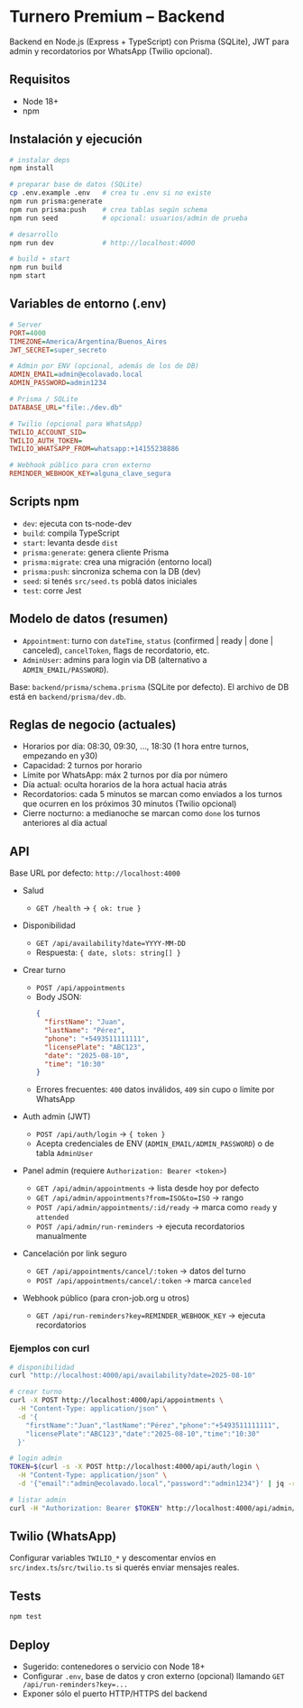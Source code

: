 # Turnero Premium – Backend

Backend en Node.js (Express + TypeScript) con Prisma (SQLite), JWT para admin y recordatorios por WhatsApp (Twilio opcional).

## Requisitos
- Node 18+
- npm

## Instalación y ejecución
```bash
# instalar deps
npm install

# preparar base de datos (SQLite)
cp .env.example .env   # crea tu .env si no existe
npm run prisma:generate
npm run prisma:push    # crea tablas según schema
npm run seed           # opcional: usuarios/admin de prueba

# desarrollo
npm run dev            # http://localhost:4000

# build + start
npm run build
npm start
```

## Variables de entorno (.env)
```ini
# Server
PORT=4000
TIMEZONE=America/Argentina/Buenos_Aires
JWT_SECRET=super_secreto

# Admin por ENV (opcional, además de los de DB)
ADMIN_EMAIL=admin@ecolavado.local
ADMIN_PASSWORD=admin1234

# Prisma / SQLite
DATABASE_URL="file:./dev.db"

# Twilio (opcional para WhatsApp)
TWILIO_ACCOUNT_SID=
TWILIO_AUTH_TOKEN=
TWILIO_WHATSAPP_FROM=whatsapp:+14155238886

# Webhook público para cron externo
REMINDER_WEBHOOK_KEY=alguna_clave_segura
```

## Scripts npm
- `dev`: ejecuta con ts-node-dev
- `build`: compila TypeScript
- `start`: levanta desde `dist`
- `prisma:generate`: genera cliente Prisma
- `prisma:migrate`: crea una migración (entorno local)
- `prisma:push`: sincroniza schema con la DB (dev)
- `seed`: si tenés `src/seed.ts` poblá datos iniciales
- `test`: corre Jest

## Modelo de datos (resumen)
- `Appointment`: turno con `dateTime`, `status` (confirmed | ready | done | canceled), `cancelToken`, flags de recordatorio, etc.
- `AdminUser`: admins para login via DB (alternativo a `ADMIN_EMAIL/PASSWORD`).

Base: `backend/prisma/schema.prisma` (SQLite por defecto). El archivo de DB está en `backend/prisma/dev.db`.

## Reglas de negocio (actuales)
- Horarios por día: 08:30, 09:30, …, 18:30 (1 hora entre turnos, empezando en y30)
- Capacidad: 2 turnos por horario
- Límite por WhatsApp: máx 2 turnos por día por número
- Día actual: oculta horarios de la hora actual hacia atrás
- Recordatorios: cada 5 minutos se marcan como enviados a los turnos que ocurren en los próximos 30 minutos (Twilio opcional)
- Cierre nocturno: a medianoche se marcan como `done` los turnos anteriores al día actual

## API
Base URL por defecto: `http://localhost:4000`

- Salud
  - `GET /health` → `{ ok: true }`

- Disponibilidad
  - `GET /api/availability?date=YYYY-MM-DD`
  - Respuesta: `{ date, slots: string[] }`

- Crear turno
  - `POST /api/appointments`
  - Body JSON:
    ```json
    {
      "firstName": "Juan",
      "lastName": "Pérez",
      "phone": "+5493511111111",
      "licensePlate": "ABC123",
      "date": "2025-08-10",
      "time": "10:30"
    }
    ```
  - Errores frecuentes: `400` datos inválidos, `409` sin cupo o límite por WhatsApp

- Auth admin (JWT)
  - `POST /api/auth/login` → `{ token }`
  - Acepta credenciales de ENV (`ADMIN_EMAIL/ADMIN_PASSWORD`) o de tabla `AdminUser`

- Panel admin (requiere `Authorization: Bearer <token>`)
  - `GET /api/admin/appointments` → lista desde hoy por defecto
  - `GET /api/admin/appointments?from=ISO&to=ISO` → rango
  - `POST /api/admin/appointments/:id/ready` → marca como `ready` y `attended`
  - `POST /api/admin/run-reminders` → ejecuta recordatorios manualmente

- Cancelación por link seguro
  - `GET /api/appointments/cancel/:token` → datos del turno
  - `POST /api/appointments/cancel/:token` → marca `canceled`

- Webhook público (para cron-job.org u otros)
  - `GET /api/run-reminders?key=REMINDER_WEBHOOK_KEY` → ejecuta recordatorios

### Ejemplos con curl
```bash
# disponibilidad
curl "http://localhost:4000/api/availability?date=2025-08-10"

# crear turno
curl -X POST http://localhost:4000/api/appointments \
  -H "Content-Type: application/json" \
  -d '{
    "firstName":"Juan","lastName":"Pérez","phone":"+5493511111111",
    "licensePlate":"ABC123","date":"2025-08-10","time":"10:30"
  }'

# login admin
TOKEN=$(curl -s -X POST http://localhost:4000/api/auth/login \
  -H "Content-Type: application/json" \
  -d '{"email":"admin@ecolavado.local","password":"admin1234"}' | jq -r .token)

# listar admin
curl -H "Authorization: Bearer $TOKEN" http://localhost:4000/api/admin/appointments
```

## Twilio (WhatsApp)
Configurar variables `TWILIO_*` y descomentar envíos en `src/index.ts`/`src/twilio.ts` si querés enviar mensajes reales.

## Tests
```bash
npm test
```

## Deploy
- Sugerido: contenedores o servicio con Node 18+
- Configurar `.env`, base de datos y cron externo (opcional) llamando `GET /api/run-reminders?key=...`
- Exponer sólo el puerto HTTP/HTTPS del backend
